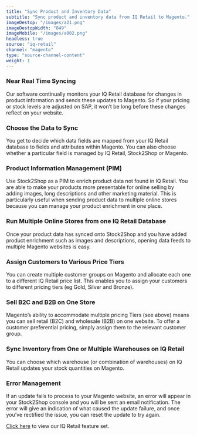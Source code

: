 ```yaml
---
title: "Sync Product and Inventory Data"
subtitle: "Sync product and inventory data from IQ Retail to Magento."
imageDestop: "/images/a21.png"
imageDestopWidth: "849"
imageMobile: "/images/a002.png"
headless: true
source: "iq-retail"
channel: "magento"
type: "source-channel-content"
weight: 1
---
```


### Near Real Time Syncing
Our software continually monitors your IQ Retail database for changes in product information and sends these updates to Magento. So if your pricing or stock levels are adjusted on SAP, it won’t be long before these changes reflect on your website.

### Choose the Data to Sync
You get to decide which data fields are mapped from your IQ Retail database to fields and attributes within Magento. You can also choose whether a particular field is managed by IQ Retail, Stock2Shop or Magento.

### Product Information Management (PIM)
Use Stock2Shop as a PIM to enrich product data not found in IQ Retail. You are able to make your products more presentable for online selling by adding images, long descriptions and other marketing material. This is particularly useful when sending product data to multiple online stores because you can manage your product enrichment in one place.

### Run Multiple Online Stores from one IQ Retail Database
Once your product data has synced onto Stock2Shop and you have added product enrichment such as images and descriptions, opening data feeds to multiple Magento websites is easy.

### Assign Customers to Various Price Tiers
You can create multiple customer groups on Magento and allocate each one to a different IQ Retail price list. This enables you to assign your customers to different pricing tiers (eg Gold, Silver and Bronze). 

### Sell B2C and B2B on One Store
Magento’s ability to accommodate multiple pricing Tiers (see above) means you can sell retail (B2C) and wholesale (B2B) on one website. To offer a customer preferential pricing, simply assign them to the relevant customer group.

### Sync Inventory from One or Multiple Warehouses on IQ Retail
You can choose which warehouse (or combination of warehouses) on IQ Retail updates your stock quantities on Magento.

### Error Management
If an update fails to process to your Magento website, an error will appear in your Stock2Shop console and you will be sent an email notification. The error will give an indication of what caused the update failure, and once you’ve rectified the issue, you can reset the update to try again.

[Click here](/help/features/iq-retail/ "IQ Retail Features") to view our IQ Retail feature set.